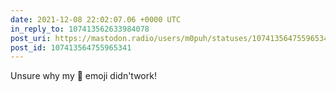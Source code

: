 ```yaml
---
date: 2021-12-08 22:02:07.06 +0000 UTC
in_reply_to: 107413562633984078
post_uri: https://mastodon.radio/users/m0puh/statuses/107413564755965341
post_id: 107413564755965341
---
```

Unsure why my 📢 emoji didn'twork!


